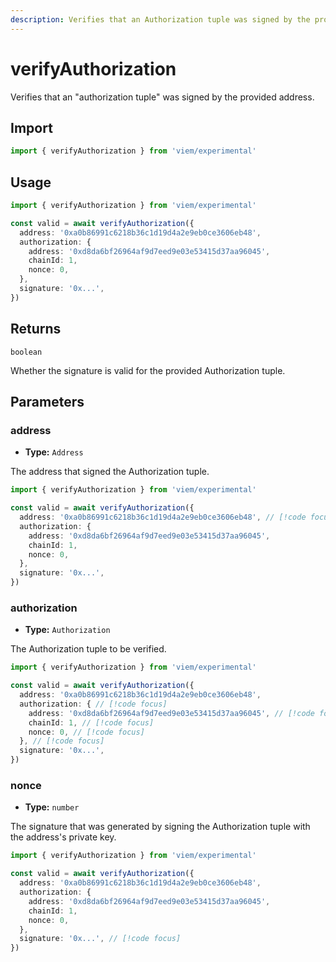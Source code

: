```yaml
---
description: Verifies that an Authorization tuple was signed by the provided address.
---
```


# verifyAuthorization

Verifies that an "authorization tuple" was signed by the provided address.

## Import

```ts twoslash
import { verifyAuthorization } from 'viem/experimental'
```

## Usage

```ts twoslash
import { verifyAuthorization } from 'viem/experimental'

const valid = await verifyAuthorization({
  address: '0xa0b86991c6218b36c1d19d4a2e9eb0ce3606eb48',
  authorization: {
    address: '0xd8da6bf26964af9d7eed9e03e53415d37aa96045',
    chainId: 1,
    nonce: 0,
  },
  signature: '0x...',
})
```

## Returns

`boolean`

Whether the signature is valid for the provided Authorization tuple.

## Parameters

### address

- **Type:** `Address`

The address that signed the Authorization tuple.

```ts twoslash
import { verifyAuthorization } from 'viem/experimental'

const valid = await verifyAuthorization({
  address: '0xa0b86991c6218b36c1d19d4a2e9eb0ce3606eb48', // [!code focus]
  authorization: {
    address: '0xd8da6bf26964af9d7eed9e03e53415d37aa96045',
    chainId: 1,
    nonce: 0,
  },
  signature: '0x...',
}) 
```

### authorization

- **Type:** `Authorization`

The Authorization tuple to be verified.

```ts twoslash
import { verifyAuthorization } from 'viem/experimental'

const valid = await verifyAuthorization({
  address: '0xa0b86991c6218b36c1d19d4a2e9eb0ce3606eb48',
  authorization: { // [!code focus]
    address: '0xd8da6bf26964af9d7eed9e03e53415d37aa96045', // [!code focus]
    chainId: 1, // [!code focus]
    nonce: 0, // [!code focus]
  }, // [!code focus]
  signature: '0x...',
}) 
```

### nonce

- **Type:** `number`

The signature that was generated by signing the Authorization tuple with the address's private key.

```ts twoslash
import { verifyAuthorization } from 'viem/experimental'

const valid = await verifyAuthorization({
  address: '0xa0b86991c6218b36c1d19d4a2e9eb0ce3606eb48',
  authorization: {
    address: '0xd8da6bf26964af9d7eed9e03e53415d37aa96045',
    chainId: 1,
    nonce: 0,
  },
  signature: '0x...', // [!code focus]
}) 
```